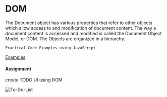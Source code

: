# DOM

 The Document object has various properties that refer to other objects which allow access to and modification of document content. The way a document content is accessed and modified is called the Document Object Model, or DOM. The Objects are organized in a hierarchy.



```Practical Code Examples using JavaScript```

[Examples](index.js)



#### Assignment

create TODO UI using DOM

![To-Do-List](To-Do-List.png)


